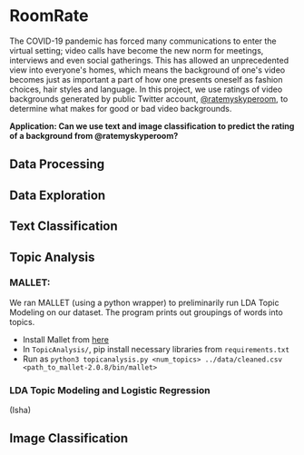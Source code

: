 # RoomRate
The COVID-19 pandemic has forced many communications to enter the virtual setting; video calls have become the new norm for meetings, interviews and even social gatherings. This has allowed an unprecedented view into everyone's homes, which means the background of one's video becomes just as important a part of how one presents oneself as fashion choices, hair styles and language. In this project, we use ratings of video backgrounds generated by public Twitter account, [@ratemyskyperoom](https://twitter.com/ratemyskyperoom), to determine what makes for good or bad video backgrounds.

**Application: Can we use text and image classification to predict the rating of a background from @ratemyskyperoom?**

## Data Processing

## Data Exploration

## Text Classification

## Topic Analysis
### MALLET:
We ran MALLET (using a python wrapper) to preliminarily run LDA Topic Modeling on our dataset. The program prints out groupings of words into topics.
- Install Mallet from [here](http://mallet.cs.umass.edu/download.php)
- In `TopicAnalysis/`, pip install necessary libraries from `requirements.txt`
- Run as `python3 topicanalysis.py <num_topics> ../data/cleaned.csv <path_to_mallet-2.0.8/bin/mallet>`
### LDA Topic Modeling and Logistic Regression
(Isha)

## Image Classification
